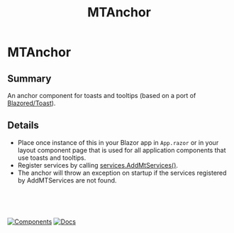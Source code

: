 ﻿---
uid: C.MTAnchor
title: MTAnchor
---
# MTAnchor

## Summary

An anchor component for toasts and tooltips (based on a port of [Blazored/Toast](https://github.com/Blazored/Toast)).

## Details

-  Place once instance of this in your Blazor app in `App.razor` or in your layout component page that is used for all application components that use toasts and tooltips.
-  Register services by calling [services.AddMtServices()](xref:BlazorMdc.ServiceCollectionExtensions.AddMTServices(Microsoft.Extensions.DependencyInjection.IServiceCollection,BlazorMdc.MTToastServiceConfiguration,BlazorMdc.MTAnimatedNaviationManagerConfiguration)).
- The anchor will throw an exception on startup if the services registered by AddMTServices are not found.

&nbsp;

&nbsp;

[![Components](https://img.shields.io/static/v1?label=Components&message=Plus&color=red)](xref:A.PlusComponents)
[![Docs](https://img.shields.io/static/v1?label=API%20Documentation&message=MTToastAnchor&color=brightgreen)](xref:BlazorMdc.MTToastAnchor)